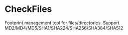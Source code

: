 CheckFiles
==========

Footprint management tool for files/directories. Support MD2/MD4/MD5/SHA1/SHA224/SHA256/SHA384/SHA512
